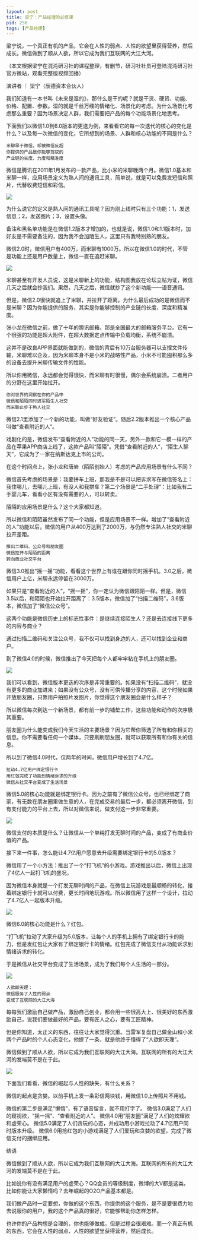 ```yaml
---
layout: post
title: 梁宁：产品经理的必修课
pid: 258
tags: [产品经理]
---
```

梁宁说，一个真正有机的产品，它会在人性的弱点、人性的欲望里获得营养，然后成长。微信做到了顺从人欲，所以它成为我们互联网的大江大河。

（本文根据梁宁在混沌研习社的课程整理，有删节，研习社社员可登陆混沌研习社官方微站，观看完整版视频回播）

演讲者 ｜ 梁宁（辰德资本合伙人）

我们知道有一本书叫《未来是湿的》，那什么是干的呢？就是干货、硬货、功能、价格、配置、参数。湿的就是千丝万缕的情绪化、场景化的考虑。为什么场景化考虑那么重要？因为场景决定人群，我们需要把产品的每个功能场景化地思考。

下面我们以微信1.0到6.0版本的更迭为例，来看看它的每一次迭代的核心的变化是什么？以及每一次微信的变化，它所想到的场景、人群和核心功能的不同是什么？

    米聊早于微信，却被微信反超
    你提供的产品是你能够驾驭的
    产业链的长度、力度和精准度


微信是腾讯在2011年1月发布的一款产品，比小米的米聊晚两个月。微信1.0基本和米聊一样，应用场景定义为熟人间的通讯工具，简单说，就是可以免费发短信和照片，代替收费短信和彩信。

![](/uploads/2017/10/09-04.jpg)

为什么说它的定义是熟人间的通讯工具呢？因为刚上线时只有三个功能：1，发送信息；2，发送图片；3，设置头像。

备注和黑名单功能是在微信1.2版本才增加的，也就是说，微信1.0和1.1版本时，加好友是不需要备注的，因为我不会加陌生人，这里只有我特别熟的朋友。

微信2.0时，微信用户有400万，而米聊有1000万。所以在微信1.0的时代，不管是功能上还是用户数量上，微信一直在追赶米聊。

![](/uploads/2017/10/09-05.jpg)

米聊甚至有开发人员说，这是米聊新上的功能，结构图我放在论坛立帖为证，微信几天之后就会抄我们。果然，几天之后，微信就抄了这个新功能——语音通讯。

但是，微信2.0很快就追上了米聊，并拉开了距离。为什么最后成功的是微信而不是米聊？因为你能提供的服务，其实是你能够控制的产业链的长度、深度和精准度。

张小龙在微信之前，做了十年的腾讯邮箱，那是全国最大的邮箱服务平台。它有一个很强的功能是超大附件，在超大数据定点传输中负载均衡，系统不崩溃。

这并不是改良APP界面就能做到的，微信的背后有10万台服务器可以支撑文件传输，米聊难以企及，因为米聊本身不是小米的战略性产品，小米不可能囤积那么多的设备去提升米聊传输文件的性能。

所以你用微信，永远都会觉得很快，而米聊有时很慢，偶尔会系统崩溃。二者用户的分野在这里开始拉开。

    你对世界的洞察在你的产品中
    微信和陌陌同时进军陌生人社交
    而米聊止步于熟人社交

微信2.1里添加了一个新的功能，叫做“好友验证”。随后2.2版本推出一个核心产品叫做“查看附近的人”。

戏剧化的是，微信发布“查看附近的人”功能的同一天，另外一款和它一模一样的产品在苹果APP商店上线了，这款产品叫“陌陌”。凭借“查看附近的人”，“陌生人聊天”，它成为了一家在纳斯达克上市的公司。

在这个时间点上，张小龙和唐岩（陌陌创始人）考虑的产品应用场景有什么不同？

微信首先考虑的场景是：我要拼车上班，那我是不是可以把诉求写在微信签名上：我住哪儿，去哪儿上班，有没人和我拼车？第二个场景是“二手处理”：比如我有二手婴儿车，看看小区有没有需要的人，可以转卖。

陌陌的应用场景是什么？这个大家都知道。

所以微信和陌陌虽然发布了同一个功能，但是应用场景不一样。增加了“查看附近的人”功能以后，微信的用户从400万达到了2000万，与仍然专注熟人社交的米聊拉开差距。


    推出二维码、公众号和朋友圈
    微信拉开与陌陌的距离
    转向商业社交平台

微信3.0推出“摇一摇”功能，看看这个世界上有谁在跟你同时摇手机。3.0之后，微信用户上亿，米聊永远停留在3000万。

如果只是“查看附近的人”，“摇一摇”，你一定认为微信跟陌陌一样。但是，微信3.5以后，和陌陌也开始拉开距离了：3.5版本，微信加了“扫描二维码”，3.6版本，微信加了“微信公众号”。

这两个功能是微信历史上的标志性事件：是继续连接陌生人？还是去连接线下更多的内容与商业？

通过扫描二维码和关注公众号，我不仅可以找到身边的人，还可以找到企业和商户。

到了微信4.0的时候，微信推出了今天把每个人都牢牢粘在手机上的朋友圈。

![](/uploads/2017/10/09-06.jpg)

我们可以看到，微信版本更迭的次序是非常重要的。如果没有“扫描二维码”，就没有更多的商业加进来；如果没有公众号，没有可供传播分享的内容，这个时候如果开放朋友圈，只靠用户拍照片发图片，你觉得这个朋友圈会是什么样子？

所以微信每次到达一个新场景，都有前一步的铺垫工作，这些功能和动作的次序极其重要。

朋友圈为什么能变成我们今天生活的主要场景？因为它帮你筛选了所有和你相关的信息。你不需要看任何一个媒体，只要刷刷朋友圈，就可以获取所有和你有关的信息。

所以到了微信4.0时代，仅两年的时间，微信用户增长到了4.7亿。

    拉动4.7亿用户绑定银行卡
    用红包完成了功能到情绪诉求的升级
    微信从社交平台变成了生活场景


微信5.0的核心功能就是绑定银行卡。因为之前有了微信公众号，也已经绑定了商家，有无数在朋友圈里做生意的人，在完成交易的最后一步，都必须离开微信，到有支付能力的平台上去，所以对微信来说，做支付这一步非常重要。

![](/uploads/2017/10/09-07.jpg)

微信支付的本质是什么？让微信从一个单纯打发无聊时间的产品，变成了有商业价值的产品。

接下来一件事，怎么能让4.7亿用户愿意去升级需要绑定银行卡的5.0版本？

微信用了一个小方法：推出了一个“打飞机”的小游戏。游戏推出以后，微信上出现了4亿人一起打飞机的盛况。

因为微信本身就是一个打发无聊时间的产品，在微信上玩游戏是最顺畅的转化，接着绑定银行卡就可以付费，更长时间地玩游戏。所以微信用了这样一个设计，拉动了4.7亿人一起版本升级。

![](/uploads/2017/10/09-08.jpg)

微信6.0的核心功能是什么？红包。

“打飞机”拉动了大家升级为5.0版本，让每个人的手机上拥有了绑定银行卡的能力，但是发红包让大家有了绑定银行卡的情绪。红包完成了微信支付从功能诉求到情绪诉求的转化。

于是微信从社交平台变成了生活场景，成为了我们每个人生活的一部分。

![](/uploads/2017/10/09-09.jpg)

    人欲即天理：
    微信服务了人性的弱点
    变成了互联网的大江大海

每每我们激励自己做产品，激励自己创业，都会用一些很高大上、很美好的东西激励自己，说我们要做最好的产品，要有匠人之心，要有工匠精神。

但是你知道，太正义的东西，往往让大家觉得沉重。当雷军复盘自己做金山和小米两个产品时的个人心态变化，他提了一条，就是他终于懂得了“人欲即天理”。

微信做到了顺从人欲，所以它成为我们互联网的大江大海。互联网的所有的大江大河的发端莫不是在于此。

![](/uploads/2017/10/09-10.jpg)

下面我们看看，微信的崛起与人性的缺失，有什么关系？


 微信的起点是贪婪。以前手机上发一条彩信两块钱，用微信1.0上传照片不用钱。

 微信的第二步是满足“懒惰”，有了语音留言，就不用打字了。
 微信3.0满足了人们的窥视欲，“摇一摇”、“查看附近的人”。
 微信4.0用“朋友圈”满足了人们的炫耀欲和虚荣心。
 微信5.0满足了人们贪玩的心态，并成功用小游戏拉动了4.7亿用户同时版本升级。
 微信6.0用抢红包的小游戏满足了人们爱玩和贪婪的欲望，完成了微信支付的捆绑应用。

结语

微信做到了顺从人欲，所以它成为我们互联网的大江大海。互联网的所有的大江大河的发端莫不是在于此。

比如说你有没有满足用户的虚荣心？QQ会员的等级制度，微博的大V都是这类。比如你能让大家懒惰吗？去年崛起的O2O产品基本都是。

我们做产品时一定要想，你做的这个东西，你提供的这个服务，是不是要很费力地去说服你的用户，我的这个产品真的很好，它能够帮助你怎样怎样。

也许你的产品构想是合理的，你也能够做成，但是过程会很艰难。而一个真正有机的东西，它会在人性的弱点、人性的欲望里获得营养，然后成长。
